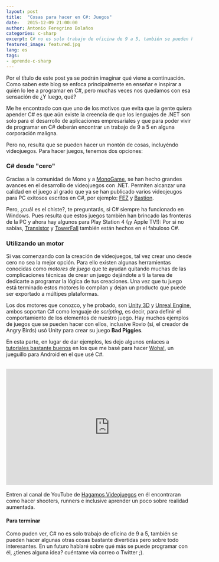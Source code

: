 ```yaml
---
layout: post
title:  "Cosas para hacer en C#: Juegos"
date:   2015-12-09 21:00:00
author: Antonio Feregrino Bolaños
categories: c-sharp
excerpt: C# no es solo trabajo de oficina de 9 a 5, también se pueden hacer algunas otras cosas bastante divertidas pero sobre todo interesantes, como videojuegos.
featured_image: featured.jpg
lang: es
tags:
- aprende-c-sharp
---  
```

Por el título de este post ya se podrán imaginar qué viene a continuación. Como saben este blog se enfoca principalmente en enseñar e inspirar a quién lo lee a programar en C#, pero muchas veces nos quedamos con esa sensación de ¿Y luego, qué?  

Me he encontrado con que uno de los motivos que evita que la gente quiera apender C# es que aún existe la creencia de que los lenguajes de .NET son solo para el desarrollo de aplicaciones empresariales y que para poder vivir de programar en C# deberán encontrar un trabajo de 9 a 5 en alguna corporación maligna.  

Pero no, resulta que se pueden hacer un montón de cosas, incluyéndo videojuegos. Para hacer juegos, tenemos dos opciones: 

### C# desde "cero"
Gracias a la comunidad de Mono y a <a href="http://www.monogame.net/" target="_blank">MonoGame</a>, se han hecho grandes avances en el desarrollo de videojuegos con .NET. Permiten alcanzar una calidad en el juego al grado que ya se han publicado varios videojeugos para PC exitosos escritos en C#, por ejemplo: <a href="http://www.monogame.net/showcase/#fez" target="_blank">FEZ</a> y <a href="http://www.monogame.net/showcase/#bastion" target="_blank">Bastion</a>.  

Pero, ¿cuál es el chiste?, te preguntarás, si C# siempre ha funcionado en Windows. Pues resulta que estos juegos también han brincado las fronteras de la PC y ahora hay algunos para Play Station 4 (¡y Apple TV!): Por si no sabías, <a href="http://www.supergiantgames.com/games/transistor/" target="_blank" >Transistor<a/> y <a href="http://towerfall.tumblr.com/post/26712676009/engine" target="_blank">TowerFall</a> también están hechos en el fabuloso C#.  

### Utilizando un motor  
Si vas comenzando con la creación de videojuegos, tal vez crear uno desde cero no sea la mejor opción. Para ello existen algunas herramientas conocidas como *motores de juego* que te ayudan quitando muchas de las complicaciones técnicas de crear un juego dejándote a ti la tarea de dedicarte a programar la lógica de tus creaciones. Una vez que tu juego está terminado estos motores lo compilan y dejan un producto que puede ser exportado a múltipes plataformas.  
  
Los dos motores que conozco, y he probado, son <a href="http://unity3d.com/es" target="_blank">Unity 3D</a> y <a href="https://www.unrealengine.com/what-is-unreal-engine-4" target="_blank">Unreal Engine</a>, ambos soportan C# como lenguaje de *scripting*, es decir, para definir el comportamiento de los elementos de nuestro juego. Hay muchos ejemplos de juegos que se pueden hacer con ellos, inclusive Rovio (sí, el creador de Angry Birds) usó Unity para crear su juego **Bad Piggies**.  
  
En esta parte, en lugar de dar ejemplos, les dejo algunos enlaces a <a href="https://www.youtube.com/playlist?list=PLREdURb87ks2qkD9svvlIwYwN35FZ3Afv" target="_blank">tutoriales bastante buenos</a> en los que me basé para hacer <a href="https://play.google.com/store/apps/details?id=com.messier16.games.woha&hl=es_419" target="_blank">Woha!</a>, un jueguillo para Android en el que usé C#.  
<br />
<div style="text-align: center;">
<iframe width="560" height="315" src="https://www.youtube.com/embed/mgtQe33XBjI" frameborder="0" allowfullscreen></iframe>
</div>
<br />
Entren al canal de YouTube de <a href="https://www.youtube.com/channel/UCBhkLrsmV9PVQMpT3qe-toA" target="_blank">Hagamos Videojuegos</a> en él encontraran como hacer shooters, runners e inclusive aprender un poco sobre realidad aumentada.  

#### Para terminar  
Como puden ver, C# no es solo trabajo de oficina de 9 a 5, también se pueden hacer algunas otras cosas bastante divertidas pero sobre todo interesantes. En un futuro hablaré sobre qué más se puede programar con él, ¿tienes alguna idea? cuéntame vía correo o Twitter ;).